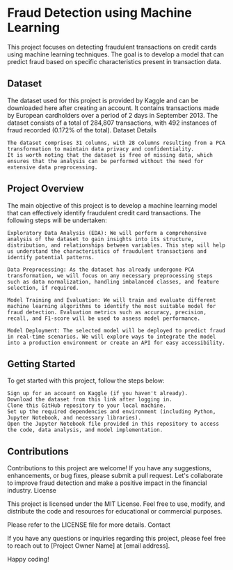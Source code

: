 # Fraud Detection using Machine Learning

This project focuses on detecting fraudulent transactions on credit cards using machine learning techniques. The goal is to develop a model that can predict fraud based on specific characteristics present in transaction data.

## Dataset

The dataset used for this project is provided by Kaggle and can be downloaded here after creating an account. It contains transactions made by European cardholders over a period of 2 days in September 2013. The dataset consists of a total of 284,807 transactions, with 492 instances of fraud recorded (0.172% of the total).
Dataset Details

    The dataset comprises 31 columns, with 28 columns resulting from a PCA transformation to maintain data privacy and confidentiality.
    It is worth noting that the dataset is free of missing data, which ensures that the analysis can be performed without the need for extensive data preprocessing.

## Project Overview

The main objective of this project is to develop a machine learning model that can effectively identify fraudulent credit card transactions. The following steps will be undertaken:

    Exploratory Data Analysis (EDA): We will perform a comprehensive analysis of the dataset to gain insights into its structure, distribution, and relationships between variables. This step will help us understand the characteristics of fraudulent transactions and identify potential patterns.

    Data Preprocessing: As the dataset has already undergone PCA transformation, we will focus on any necessary preprocessing steps such as data normalization, handling imbalanced classes, and feature selection, if required.

    Model Training and Evaluation: We will train and evaluate different machine learning algorithms to identify the most suitable model for fraud detection. Evaluation metrics such as accuracy, precision, recall, and F1-score will be used to assess model performance.

    Model Deployment: The selected model will be deployed to predict fraud in real-time scenarios. We will explore ways to integrate the model into a production environment or create an API for easy accessibility.

## Getting Started

To get started with this project, follow the steps below:

    Sign up for an account on Kaggle (if you haven't already).
    Download the dataset from this link after logging in.
    Clone this GitHub repository to your local machine.
    Set up the required dependencies and environment (including Python, Jupyter Notebook, and necessary libraries).
    Open the Jupyter Notebook file provided in this repository to access the code, data analysis, and model implementation.

## Contributions

Contributions to this project are welcome! If you have any suggestions, enhancements, or bug fixes, please submit a pull request. Let's collaborate to improve fraud detection and make a positive impact in the financial industry.
License

This project is licensed under the MIT License. Feel free to use, modify, and distribute the code and resources for educational or commercial purposes.

Please refer to the LICENSE file for more details.
Contact

If you have any questions or inquiries regarding this project, please feel free to reach out to [Project Owner Name] at [email address].

Happy coding!